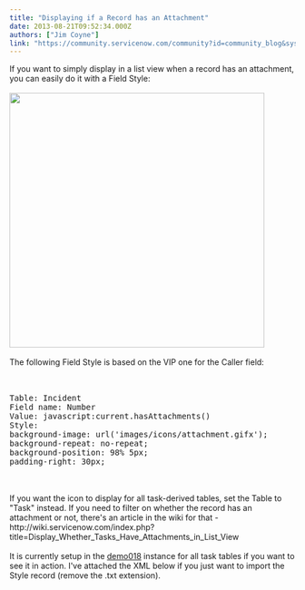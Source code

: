 ```yaml
---
title: "Displaying if a Record has an Attachment"
date: 2013-08-21T09:52:34.000Z
authors: ["Jim Coyne"]
link: "https://community.servicenow.com/community?id=community_blog&sys_id=a26c6ea1dbd0dbc01dcaf3231f96197c"
---
```

<p>If you want to simply display in a list view when a record has an attachment, you can easily do it with a Field Style:<br /><br /><img  alt="" class="jive-image" src="2b726982db1cd304b322f4621f96199a.iix" style="width: 449px; height: auto;" /><br /><!--break--><br />The following Field Style is based on the VIP one for the Caller field:<br /><br /><pre __default_attr="plain" __jive_macro_name="code" class="jive_text_macro jive_macro_code"><br />Table: Incident<br />Field name: Number<br />Value: javascript:current.hasAttachments()<br />Style:<br />background-image: url('images/icons/attachment.gifx');<br />background-repeat: no-repeat;<br />background-position: 98% 5px;<br />padding-right: 30px;</pre><br /><br />If you want the icon to display for all task-derived tables, set the Table to "Task" instead. If you need to filter on whether the record has an attachment or not, there's an article in the wiki for that - http://wiki.servicenow.com/index.php?title=Display_Whether_Tasks_Have_Attachments_in_List_View<br /><br />It is currently setup in the <a title="emo018.service-now.com" href="https://demo018.service-now.com">demo018</a> instance for all task tables if you want to see it in action. I've attached the XML below if you just want to import the Style record (remove the .txt extension).</p>